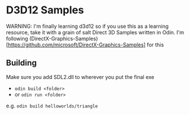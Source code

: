 # D3D12 Samples

WARNING: I'm finally learning d3d12 so if you use this as a learning resource, take it with a grain of salt
Direct 3D Samples written in Odin.
I'm following (DirectX-Graphics-Samples)[https://github.com/microsoft/DirectX-Graphics-Samples] for this

## Building

Make sure you add SDL2.dll to wherever you put the final exe

- `odin build <folder>`
- or `odin run <folder>`

e.g. `odin build helloworlds/triangle`
